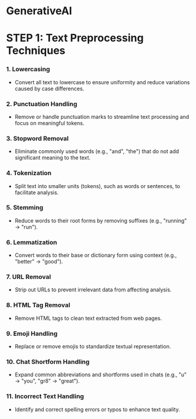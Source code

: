 # GenerativeAI
# STEP 1: Text Preprocessing Techniques

### 1. **Lowercasing**
   - Convert all text to lowercase to ensure uniformity and reduce variations caused by case differences.

### 2. **Punctuation Handling**
   - Remove or handle punctuation marks to streamline text processing and focus on meaningful tokens.

### 3. **Stopword Removal**
   - Eliminate commonly used words (e.g., "and", "the") that do not add significant meaning to the text.

### 4. **Tokenization**
   - Split text into smaller units (tokens), such as words or sentences, to facilitate analysis.

### 5. **Stemming**
   - Reduce words to their root forms by removing suffixes (e.g., "running" → "run").

### 6. **Lemmatization**
   - Convert words to their base or dictionary form using context (e.g., "better" → "good").

### 7. **URL Removal**
   - Strip out URLs to prevent irrelevant data from affecting analysis.

### 8. **HTML Tag Removal**
   - Remove HTML tags to clean text extracted from web pages.

### 9. **Emoji Handling**
   - Replace or remove emojis to standardize textual representation.

### 10. **Chat Shortform Handling**
   - Expand common abbreviations and shortforms used in chats (e.g., "u" → "you", "gr8" → "great").

### 11. **Incorrect Text Handling**
   - Identify and correct spelling errors or typos to enhance text quality.

